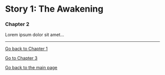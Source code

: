 # Story 1: The Awakening

### Chapter 2
Lorem ipsum dolor sit amet...

---

[Go back to Chapter 1](Story1.md)

[Go to Chapter 3](Story1_Chapter3.md)

[Go back to the main page](index.md)
